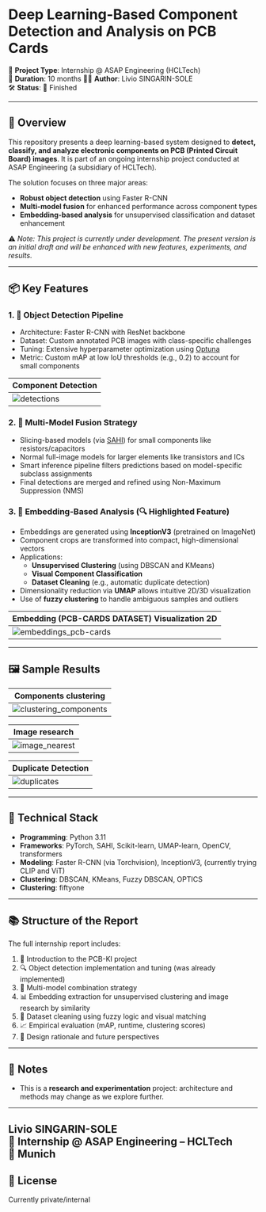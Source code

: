 # Deep Learning-Based Component Detection and Analysis on PCB Cards

📍 **Project Type**: Internship @ ASAP Engineering (HCLTech)  
📅 **Duration**: 10 months
👨‍💻 **Author**: Livio SINGARIN-SOLE  
🛠 **Status**: 🔧 Finished

---

## 🚀 Overview

This repository presents a deep learning-based system designed to **detect, classify, and analyze electronic components on PCB (Printed Circuit Board) images**. It is part of an ongoing internship project conducted at ASAP Engineering (a subsidiary of HCLTech).

The solution focuses on three major areas:

- **Robust object detection** using Faster R-CNN
- **Multi-model fusion** for enhanced performance across component types
- **Embedding-based analysis** for unsupervised classification and dataset enhancement

⚠️ _Note: This project is currently under development. The present version is an initial draft and will be enhanced with new features, experiments, and results._

---

## 📦 Key Features

### 1. 🎯 Object Detection Pipeline
- Architecture: Faster R-CNN with ResNet backbone
- Dataset: Custom annotated PCB images with class-specific challenges
- Tuning: Extensive hyperparameter optimization using [Optuna](https://optuna.org/)
- Metric: Custom mAP at low IoU thresholds (e.g., 0.2) to account for small components

|                                         Component Detection                                               |
|-----------------------------------------------------------------------------------------------------------|
|     ![detections](https://github.com/user-attachments/assets/95e31e31-9a37-4760-a59f-d0c601c788e4)        | 

### 2. 🔄 Multi-Model Fusion Strategy
- Slicing-based models (via [SAHI](https://github.com/obss/sahi)) for small components like resistors/capacitors
- Normal full-image models for larger elements like transistors and ICs
- Smart inference pipeline filters predictions based on model-specific subclass assignments
- Final detections are merged and refined using Non-Maximum Suppression (NMS)

### 3. 🧠 Embedding-Based Analysis (🔍 Highlighted Feature)
- Embeddings are generated using **InceptionV3** (pretrained on ImageNet)
- Component crops are transformed into compact, high-dimensional vectors
- Applications:
  - **Unsupervised Clustering** (using DBSCAN and KMeans)
  - **Visual Component Classification**
  - **Dataset Cleaning** (e.g., automatic duplicate detection)
- Dimensionality reduction via **UMAP** allows intuitive 2D/3D visualization
- Use of **fuzzy clustering** to handle ambiguous samples and outliers

|                                  Embedding (PCB-CARDS DATASET) Visualization 2D                           |
|-----------------------------------------------------------------------------------------------------------|
| ![embeddings_pcb-cards](https://github.com/user-attachments/assets/5fdd5992-0f6b-4c2d-80bb-e095467bba65)  | 

---

## 🖼 Sample Results

|                                       Components clustering                                               |
|-----------------------------------------------------------------------------------------------------------|
| ![clustering_components](https://github.com/user-attachments/assets/875e8c12-d194-4383-8f48-6bd749997508) | 

|                                           Image research                                                  |
|-----------------------------------------------------------------------------------------------------------|
|     ![image_nearest](https://github.com/user-attachments/assets/e3121415-4456-4a61-b616-c94ee3928aed)     |   

|                                         Duplicate Detection                                               |
|-----------------------------------------------------------------------------------------------------------|
|     ![duplicates](https://github.com/user-attachments/assets/b820e136-d4c6-4a7b-923d-8a84c9582815)        | 

---

## 🧪 Technical Stack

- **Programming**: Python 3.11
- **Frameworks**: PyTorch, SAHI, Scikit-learn, UMAP-learn, OpenCV, transformers
- **Modeling**: Faster R-CNN (via Torchvision), InceptionV3, (currently trying CLIP and ViT)
- **Clustering**: DBSCAN, KMeans, Fuzzy DBSCAN, OPTICS
- **Clustering**: fiftyone
---

## 📚 Structure of the Report

The full internship report includes:

1. 📖 Introduction to the PCB-KI project
2. 🔍 Object detection implementation and tuning (was already implemented)
3. 🧩 Multi-model combination strategy
4. 📊 Embedding extraction for unsupervised clustering and image research by similarity
5. 🧹 Dataset cleaning using fuzzy logic and visual matching
6. 📈 Empirical evaluation (mAP, runtime, clustering scores)
7. 🧠 Design rationale and future perspectives

---

## 💬 Notes

- This is a **research and experimentation** project: architecture and methods may change as we explore further.

---
**Livio SINGARIN-SOLE**  
🏢 Internship @ ASAP Engineering – HCLTech  
📍 Munich
---

## 📄 License

Currently private/internal
